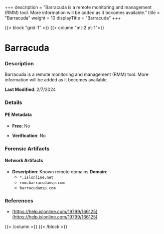 +++
description = "Barracuda is a remote monitoring and management (RMM) tool. More information will be added as it becomes available."
title = "Barracuda"
weight = 10
displayTitle = "Barracuda"
+++


{{< block "grid-1" >}}
{{< column "mt-2 pt-1">}}

# Barracuda


### Description

Barracuda is a remote monitoring and management (RMM) tool. More information will be added as it becomes available.



**Last Modified**: 2/7/2024

### Details


#### PE Metadata


- **Free**: No

- **Verification**: No





### Forensic Artifacts




#### Network Artifacts

- **Description**: Known remote domains
  **Domain**:
    - `*.islonline.net`
    - `rmm.barracudamsp.com`
    - `barracudamsp.com`





### References
- [https://help.islonline.com/19799/166125](https://help.islonline.com/19799/166125)



{{< /column >}}
{{< /block >}}
